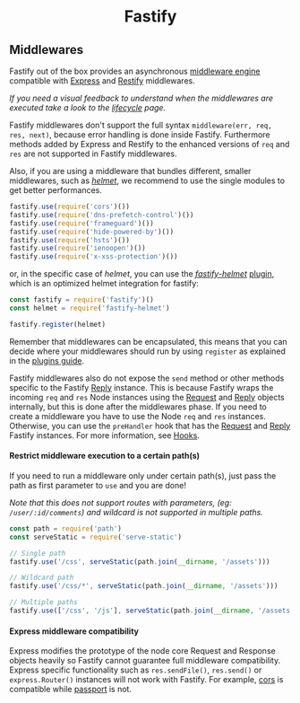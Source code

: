 <h1 align="center">Fastify</h1>

## Middlewares

Fastify out of the box provides an asynchronous [middleware engine](https://github.com/fastify/middie) compatible with [Express](https://expressjs.com/) and [Restify](http://restify.com/) middlewares.

*If you need a visual feedback to understand when the middlewares are executed take a look to the [lifecycle](https://github.com/fastify/fastify/blob/master/docs/Lifecycle.md) page.*

Fastify middlewares don't support the full syntax `middleware(err, req, res, next)`, because error handling is done inside Fastify.
Furthermore methods added by Express and Restify to the enhanced versions of `req` and `res` are not supported in Fastify middlewares.

Also, if you are using a middleware that bundles different, smaller middlewares, such as [*helmet*](https://helmetjs.github.io/), we recommend to use the single modules to get better performances.

```js
fastify.use(require('cors')())
fastify.use(require('dns-prefetch-control')())
fastify.use(require('frameguard')())
fastify.use(require('hide-powered-by')())
fastify.use(require('hsts')())
fastify.use(require('ienoopen')())
fastify.use(require('x-xss-protection')())
```

or, in the specific case of *helmet*, you can use the [*fastify-helmet*](https://github.com/fastify/fastify-helmet) [plugin](Plugins.md), which is an optimized helmet integration for fastify:

```js
const fastify = require('fastify')()
const helmet = require('fastify-helmet')

fastify.register(helmet)
```

Remember that middlewares can be encapsulated, this means that you can decide where your middlewares should run by using `register` as explained in the [plugins guide](https://github.com/fastify/fastify/blob/master/docs/Plugins-Guide.md).

Fastify middlewares also do not expose the `send` method or other methods specific to the Fastify [Reply]('./Reply.md' "Reply") instance. This is because Fastify wraps the incoming `req` and `res` Node instances using the [Request](./Request.md "Request") and [Reply](./Reply.md "Reply") objects internally, but this is done after the middlewares phase. If you need to create a middleware you have to use the Node `req` and `res` instances. Otherwise, you can use the `preHandler` hook that has the [Request](./Request.md "Request") and [Reply](./Reply.md "Reply") Fastify instances. For more information, see [Hooks](./Hooks.md "Hooks").

<a name="restrict-usage"></a>
#### Restrict middleware execution to a certain path(s)
If you need to run a middleware only under certain path(s), just pass the path as first parameter to `use` and you are done!

*Note that this does not support routes with parameters, (eg: `/user/:id/comments`) and wildcard is not supported in multiple paths.*

```js
const path = require('path')
const serveStatic = require('serve-static')

// Single path
fastify.use('/css', serveStatic(path.join(__dirname, '/assets')))

// Wildcard path
fastify.use('/css/*', serveStatic(path.join(__dirname, '/assets')))

// Multiple paths
fastify.use(['/css', '/js'], serveStatic(path.join(__dirname, '/assets')))
```

<a name="express-middleware"></a>
#### Express middleware compatibility
Express modifies the prototype of the node core Request and Response objects heavily so Fastify cannot guarantee full middleware compatibility. Express specific functionality such as `res.sendFile()`, `res.send()` or `express.Router()` instances will not work with Fastify. For example, [cors](https://github.com/expressjs/cors) is compatible while [passport](https://github.com/jaredhanson/passport) is not.
